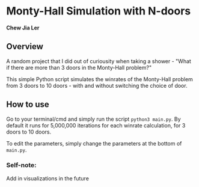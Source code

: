 # Monty-Hall Simulation with N-doors
**Chew Jia Ler**

## Overview
A random project that I did out of curiousity when taking a shower - "What if there are more than 3 doors in the Monty-Hall problem?"

This simple Python script simulates the winrates of the Monty-Hall problem from 3 doors to 10 doors - with and without switching the choice of door.

## How to use

Go to your terminal/cmd and simply run the script `python3 main.py`. By default it runs for 5,000,000 iterations for each winrate calculation, for 3 doors to 10 doors.

To edit the parameters, simply change the parameters at the bottom of `main.py`.


### Self-note:

Add in visualizations in the future